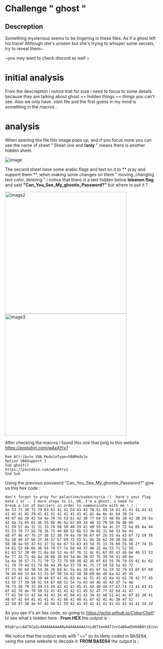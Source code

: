 # Challenge " ghost "
## Descreption 
Something mysterious seems to be lingering in these files. As if a ghost left his trace! 
Although she's unseen but she's trying to whisper some secrets, try to reveal them~

~you may want to check discord as well ~ 

# initial analysis
From the descreption i notice that for sure i need to focus to some details because they are talking about ghost == hidden things == things you can't see. Also we only have .xlsm file and the first guess in my mind is something in the macros .

# analysis 
When opening the file this image pops up, and if you focus more you can see the name of sheet " Sheet one and **!only** " means there is another hidden sheet.

![image](https://github.com/user-attachments/assets/49f32b32-4f1e-4f2d-9610-b0a747ebe69d)

The second sheet have some arabic flags and text on it to ** pray and support them **, when making some changes on them " moving ,changing text color, deleting "
i notice that there is a text hidden below **lebanon flag** and said  **"Can_You_See_My_ghostie_Password?"** but where to put it ?

<img src="https://github.com/user-attachments/assets/d111931a-c785-4e5d-ab01-b7b90f51435c" alt="image2" style="width:400px;height:400px; display: flex; "/> <img src="https://github.com/user-attachments/assets/feb092bb-b599-430c-8df5-298a50606d08" alt="image3" style="width:400px; display: flex;"/> 

After checking the macros i found this one that ping to this website *https://pastebin.com/wAxAYrx1*
```
Rem Attribute VBA_ModuleType=VBAModule
Option VBASupport 1
Sub ghost()
https://pastebin.com/wAxAYrx1
End Sub
```
Using the previous password "Can_You_See_My_ghostie_Password?" give us this hex code :
```
don't forgot to pray for palastine/sudan/syria :)  here's your flag mate ( or .. 3 more steps to it, UK, I'm a ghost, u need to
break a lot of barriers in order to communicate with me ! ) :
4e 33 71 38 72 79 63 63 41 41 54 41 43 70 51 69 34 41 41 41 41 41 41 41 41 41 42 79 41 41 41 41 41 41 41 41 41 4a 6e 4c 64 38 54
49 6f 6d 39 41 54 4a 76 76 53 61 42 38 77 64 53 48 6b 30 42 38 59 6a 42 4a 7a 65 61 4b 55 6b 46 5a 67 69 34 48 32 79 50 56 46 68
51 59 57 4a 31 31 33 78 50 50 46 39 41 49 55 4a 4c 2f 72 6a 65 6a 44 55 53 78 77 56 78 36 75 49 68 52 6b 53 39 65 31 66 33 6e 4d
48 4f 4b 47 76 2f 36 52 38 79 4a 70 56 67 6f 2b 55 4a 43 6f 72 59 76 5a 58 49 47 56 2f 38 37 57 69 72 55 51 65 2b 62 39 30 44 4b
58 38 4a 65 43 61 37 31 6e 67 53 63 43 54 35 33 76 69 55 56 2f 74 35 54 61 53 6b 66 4b 54 70 57 7a 6d 44 37 48 32 4a 33 71 52 58
61 63 57 38 49 71 6a 6d 53 4a 6f 76 31 4c 61 67 65 43 46 6e 48 53 53 6e 77 43 71 4a 4a 30 66 38 64 5a 4e 30 47 75 39 56 41 49 6e
5a 6a 39 57 71 71 79 72 72 75 69 30 42 45 6f 63 55 76 70 55 41 6c 62 51 78 79 4d 51 74 66 44 39 6a 37 79 4c 75 77 59 58 5a 42 72
37 71 56 64 58 54 36 76 6d 6c 5a 4a 34 61 6f 5a 33 32 79 33 65 6f 69 76 44 6d 33 64 51 33 6f 50 54 62 38 38 69 6b 49 6a 41 45 45
42 67 41 42 43 59 44 67 41 41 63 4c 41 51 41 43 4a 41 62 78 42 77 45 53 55 77 39 58 41 54 67 68 51 54 7a 63 44 4b 45 43 37 7a 4b
78 73 36 79 33 49 53 45 42 41 41 45 41 44 49 44 57 67 74 73 41 43 41 6f 42 76 4e 70 50 52 41 41 41 42 51 45 52 47 77 42 6d 41 47
77 41 59 51 42 6e 41 43 34 41 64 41 42 34 41 48 51 41 4c 67 42 30 41 48 67 41 64 41 41 41 41 42 6b 41 46 41 6f 42 41 4c 38 47 52
32 6d 47 38 4e 6f 42 46 51 59 42 41 43 41 41 41 41 41 41 41 41 3d 3d
``` 
As you see it's an hex code, so going to *https://gchq.github.io/CyberChef/* to see what's hidden here :
**From HEX** the output is :
```
N3q8ryccAATACpQi4AAAAAAAAAByAAAAAAAAAJnLd8TIom9ATJvvSaB8wdSHk0B8YjBJzeaKUkFZgi4H2yPVFhQYWJ113xPPF9AIUJL/rjejDUSxwVx6uIhRkS9e1f3nMHOKGv/6R8yJpVgo+UJCorYvZXIGV/87WirUQe+b90DKX8JeCa71ngScCT53viUV/t5TaSkfKTpWzmD7H2J3qRXacW8IqjmSJov1LageCFnHSSnwCqJJ0f8dZN0Gu9VAInZj9Wqqyrrui0BEocUvpUAlbQxyMQtfD9j7yLuwYXZBr7qVdXT6vmlZJ4aoZ32y3eoivDm3dQ3oPTb88ikIjAEEBgABCYDgAAcLAQACJAbxBwESUw9XATghQTzcDKEC7zKxs6y3ISEBAAEADIDWgtsACAoBvNpPRAAABQERGwBmAGwAYQBnAC4AdAB4AHQALgB0AHgAdAAAABkAFAoBAL8GR2mG8NoBFQYBACAAAAAAAA==
```
We notice that the output ends with "==" so its likely coded in BASE64, using the same website to decode it:
**FROM BASE64** the output is :
```

```
